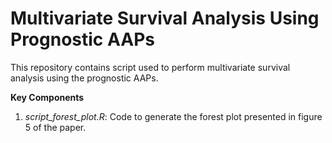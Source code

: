 # **Multivariate Survival Analysis Using Prognostic AAPs**

This repository contains script used to perform multivariate survival analysis using the prognostic AAPs.

**Key Components**

1. *script_forest_plot.R*: Code to generate the forest plot presented in figure 5 of the paper.
